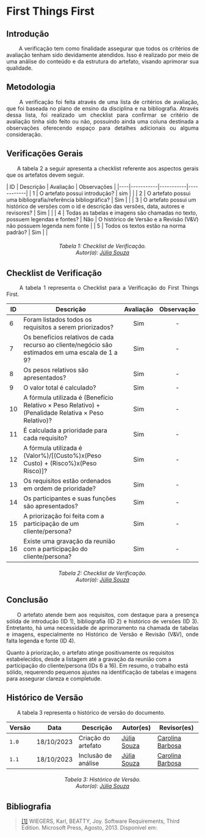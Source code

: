 # **First Things First**

## **Introdução**
<p align="justify">
&emsp;&emsp; A verificação tem como finalidade assegurar que todos os critérios de avaliação tenham sido devidamente atendidos. Isso é realizado por meio de uma análise do conteúdo e da estrutura do artefato, visando aprimorar sua qualidade.
</p>

## **Metodologia**
<p align="justify">
&emsp;&emsp; A verificação foi feita através de uma lista de critérios de avaliação, que foi baseada no plano de ensino da disciplina e na bibliografia. Através dessa lista, foi realizado um checklist para confirmar se  critério de avaliação tinha sido feito ou não, possuindo ainda uma coluna destinada a observações oferecendo espaço para detalhes adicionais ou alguma consideração.
</p>


## **Verificações Gerais**
<p align="justify"> 
&emsp;&emsp;A tabela 2 a seguir apresenta a checklist referente aos aspectos gerais que os artefatos devem seguir.
</p>
| ID | Descrição | Avaliação | Observações |
|----|-----------|-----------|------------|
| 1  | O artefato possui introdução? | sim | |
| 2  | O artefato possui uma bibliografia/referência bibliográfica? | Sim | |
| 3  | O artefato possui um histórico de versões com o id e descrição das versões, data, autores e revisores? | Sim | |
| 4  | Todas as tabelas e imagens são chamadas no texto, possuem legendas e fontes? | Não | O histórico de Versão e a Revisão (V&V) não possuem legenda nem fonte |
| 5  | Todos os textos estão na norma padrão? | Sim | |

<h6 align="center"> Tabela 1: Checklist de Verificação.
<br> Autor(a): <a href="https://github.com/JuliaSSouza">Júlia Souza</a></h6>


## **Checklist de Verificação**
<p align="justify">
&emsp;&emsp; A tabela 1 representa o Checklist para a Verificação do First Things First.
</p>

| ID  | Descrição                                                                                                                   | Avaliação | Observação |
| --  | --------------------------------------------------------------------------------------------------------------------------- | :-------: | :--------: |
| 6   | Foram listados todos os requisitos a serem priorizados?                                                                     |     Sim    |     -      |
| 7   | Os benefícios relativos de cada recurso ao cliente/negócio são estimados em uma escala de 1 a 9?                              |     Sim    |     -      |
| 8  | Os pesos relativos são apresentados?                                                                                        |     Sim    |     -      |
| 9   | O valor total é calculado?                                                                                                  |     Sim    |     -      |
| 10   | A fórmula utilizada é (Benefício Relativo × Peso Relativo) + (Penalidade Relativa × Peso Relativo)?                         |     Sim    |     -      |
| 11  | É calculada a prioridade para cada requisito?                                                                               |     Sim    |     -      |
| 12  | A fórmula utilizada é (Valor%)/[(Custo%)x(Peso Custo) + (Risco%)x(Peso Risco)]?                                             |     Sim    |     -      |
| 13  | Os requisitos estão ordenados em ordem de prioridade?                                                                       |     Sim    |     -      |
| 14  | Os participantes e suas funções são apresentados?                                                                           |     Sim    |     -      |
| 15  | A priorização foi feita com a participação de um cliente/persona?                                                           |     Sim    |     -      |
| 16  | Existe uma gravação da reunião com a participação do cliente/persona?                                                     |     Sim    |    -   |

<h6 align="center"> Tabela 2: Checklist de Verificação.
<br> Autor(a): <a href="https://github.com/JuliaSSouza">Júlia Souza</a></h6>

## **Conclusão**
<p align="justify">
&emsp;&emsp;O artefato atende bem aos requisitos, com destaque para a presença sólida de introdução (ID 1), bibliografia (ID 2) e histórico de versões (ID 3). Entretanto, há uma necessidade de aprimoramento na chamada de tabelas e imagens, especialmente no Histórico de Versão e Revisão (V&V), onde falta legenda e fonte (ID 4).

Quanto à priorização, o artefato atinge positivamente os requisitos estabelecidos, desde a listagem até a gravação da reunião com a participação do cliente/persona (IDs 6 a 16). Em resumo, o trabalho está sólido, requerendo pequenos ajustes na identificação de tabelas e imagens para assegurar clareza e completude.
</p>



## **Histórico de Versão**
<p align="justify">
&emsp;&emsp;A tabela 3 representa o histórico de versão do documento.
</p>

| Versão | Data       | Descrição           | Autor(es)                                                                                           | Revisor(es)                                     |
|--------|------------|---------------------|-----------------------------------------------------------------------------------------------------|-------------------------------------------------|
| `1.0`  | 18/10/2023 | Criação do artefato | [Júlia Souza](https://github.com/JuliaSSouza) | [Carolina Barbosa](https://github.com/CarolinaBarb) |
| `1.1`  | 18/10/2023 | Inclusão de análise | [Júlia Souza](https://github.com/JuliaSSouza) | [Carolina Barbosa](https://github.com/CarolinaBarb) |


<h6 align="center"> Tabela 3: Histórico de Versão.
<br> Autor(a): <a href="https://github.com/JuliaSSouza">Júlia Souza</a></h6>

## **Bibliografia**

> <a href="https://aprender3.unb.br/pluginfile.php/2692778/mod_resource/content/2/PriorizaA%CC%83%C2%A7A%CC%83%C2%A3o%20de%20Req.pdf">[1]</a> WIEGERS, Karl, BEATTY, Joy. Software Requirements, Third Edition. Microsoft Press, Agosto, 2013. Disponível em:

